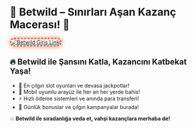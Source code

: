 <h1>🌟 Betwild – Sınırları Aşan Kazanç Macerası! 🚀</h1>

<a href="https://cutt.ly/Betwildt2025-giris" title="Betwild Güncel Giriş">
  <img src="https://i.ibb.co/BtMhhf6/g-venligiris.jpg" alt="Betwild Giriş Linki" style="max-width: 100%; border: 3px dashed #ff5722; border-radius: 14px; box-shadow: 0px 0px 12px rgba(255, 87, 34, 0.7);">
</a>

<h2>🔥 Betwild ile Şansını Katla, Kazancını Katbekat Yaşa!</h2>
<ul>
  <li>🎰 En çılgın slot oyunları ve devasa jackpotlar!</li>
  <li>📱 Mobil uyumlu arayüz ile her an her yerde bahis!</li>
  <li>⚡ Hızlı ödeme sistemleri ve anında para transferi!</li>
  <li>🎯 Günlük bonuslar ve çılgın kampanyalar burada!</li>
</ul>

<p>💥 <strong>Betwild ile sıradanlığa veda et, vahşi kazançlara merhaba de!</strong></p>

<meta name="description" content="Betwild 2025 güncel giriş adresi ile bahis heyecanı yeniden başlıyor! Şimdi katıl, bonuslar ve yüksek oranlarla kazan!">
